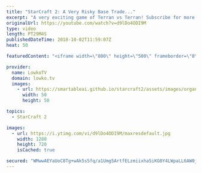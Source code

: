 ```yaml
---
title: "StarCraft 2: A Very Risky Base Trade..."
excerpt: "A very exciting game of Terran vs Terran! Subscribe for more videos: http://lowko.tv/youtube The Spine Crawler contain: https://goo.gl/PBczwg  If you have an awesome replay of StarCraft 2 that you think is worth casting, you can send it to replays@lowko.tv.  Support me on Patreon: http://www.patreon.com/lowkotv"
originalUrl: https://youtube.com/watch?v=d9lDo4ODI9M
type: video
length: PT29M4S
publishedDateTime: 2018-10-02T11:59:07Z
heat: 50

featuredContent: "<iframe width=\"800\" height=\"500\" frameborder=\"0\" src=\"https://www.youtube.com/embed/d9lDo4ODI9M\" allow=\"accelerometer; autoplay; encrypted-media; gyroscope; picture-in-picture\" allowfullscreen></iframe>"

provider:
  name: LowkoTV
  domain: lowko.tv
  images:
    - url: https://smartableai.github.io/starcraft2/assets/images/organizations/lowko.tv-50x50.jpg
      width: 50
      height: 50

topics:
  - StarCraft 2

images:
  - url: https://i.ytimg.com/vi/d9lDo4ODI9M/maxresdefault.jpg
    width: 1280
    height: 720
    isCached: true

secured: "WMwwAEYaUoC8Tg+wAk5s5fq/a1Umg5ArtfELzmiixha5iKG0Y4LWpaLL6AW0j3IrED9xMmdWd+O9NNy5NrypG1VV1jVLObd0tAL+os4S0tu4XysC7ztVCVX+XJgB6aG065Q1lJ98zMgiMpnq3ldhyqW/0QcylENZx8Vem0MK51jCmSwJknvby59x/Nyk6Og6VEIMXEFF1I5L01Ed/PIoO8vAzA3DCxyLgrbvZMd7J6Y/hhDNeKhnTQYg4pO/XgmgC1RqcyISH30irW/e3uM5UUnbpNNe40Oivw9ISuiUYzTaiuT71GkgT7jA0NyKXMWX0zuLY74VtywPsqWAQj36hDauYxfKDoud2vR49N0icCKS+ZLKQdYadoAwincfwbVvrmwQ9fGGpL0svW75YVMaNJie6onFhXy8eTKFnO3GTm4=;gddobGN/jD3bsfnPD/omhQ=="
---
```


